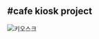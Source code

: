 #cafe kiosk project
---
![키오스크](https://github.com/kirby810/kiosk/assets/130022109/ca0c359d-662e-4cb8-8060-36444eb7b5c0)